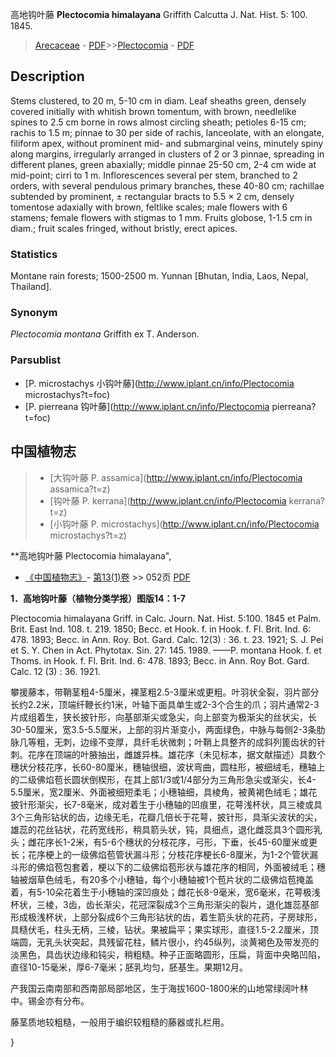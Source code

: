 高地钩叶藤 **Plectocomia himalayana** Griffith Calcutta J. Nat. Hist. 5: 100. 1845.

> [Arecaceae](http://www.iplant.cn/info/Arecaceae?t=foc) - [PDF](http://www.iplant.cn/foc/pdf/Arecaceae.pdf)>>[Plectocomia](http://www.iplant.cn/info/Plectocomia?t=foc) - [PDF](http://www.iplant.cn/foc/pdf/Plectocomia.pdf)

## Description

Stems clustered, to 20 m, 5-10 cm in diam. Leaf sheaths green, densely covered initially with whitish brown tomentum, with brown, needlelike spines to 2.5 cm borne in rows almost circling sheath; petioles 6-15 cm; rachis to 1.5 m; pinnae to 30 per side of rachis, lanceolate, with an elongate, filiform apex, without prominent mid- and submarginal veins, minutely spiny along margins, irregularly arranged in clusters of 2 or 3 pinnae, spreading in different planes, green abaxially; middle pinnae 25-50 cm, 2-4 cm wide at mid-point; cirri to 1 m. Inflorescences several per stem, branched to 2 orders, with several pendulous primary branches, these 40-80 cm; rachillae subtended by prominent, ± rectangular bracts to 5.5 × 2 cm, densely tomentose adaxially with brown, feltlike scales; male flowers with 6 stamens; female flowers with stigmas to 1 mm. Fruits globose, 1-1.5 cm in diam.; fruit scales fringed, without bristly, erect apices.

### Statistics
Montane rain forests; 1500-2500 m. Yunnan [Bhutan, India, Laos, Nepal, Thailand].

### Synonym
*Plectocomia montana* Griffith ex T. Anderson.

### Parsublist

* [P.  microstachys  小钩叶藤](http://www.iplant.cn/info/Plectocomia microstachys?t=foc)
* [P.  pierreana  钩叶藤](http://www.iplant.cn/info/Plectocomia pierreana?t=foc)

## 中国植物志

> * [大钩叶藤  P.  assamica](http://www.iplant.cn/info/Plectocomia assamica?t=z)
> * [钩叶藤  P.  kerrana](http://www.iplant.cn/info/Plectocomia kerrana?t=z)
> * [小钩叶藤  P.  microstachys](http://www.iplant.cn/info/Plectocomia microstachys?t=z)

**高地钩叶藤 Plectocomia himalayana",

* [《中国植物志》](http://www.iplant.cn/frps)- [第13(1)卷](http://www.iplant.cn/frps/vol/13(1)) >> 052页 [PDF](http://www.iplant.cn/frps/pdf/13(1)/052.pdf)

**1．高地钩叶藤（植物分类学报）图版14：1-7**

Plectocomia himalayana Griff. in Calc. Journ. Nat. Hist. 5:100. 1845 et Palm. Brit. East Ind. 108. t. 219. 1850; Becc. et Hook. f. in Hook. f. Fl. Brit. Ind. 6: 478. 1893; Becc. in Ann. Roy. Bot. Gard. Calc. 12(3) : 36. t. 23. 1921; S. J. Pei et S. Y. Chen in Act. Phytotax. Sin. 27: 145. 1989. ——P. montana Hook. f. et Thoms. in Hook. f. Fl. Brit. Ind. 6: 478. 1893; Becc. in Ann. Roy Bot. Gard. Calc. 12 (3) : 36. 1921.

攀援藤本，带鞘茎粗4-5厘米，裸茎粗2.5-3厘米或更粗。叶羽状全裂，羽片部分长约2.2米，顶端纤鞭长约1米，叶轴下面具单生或2-3个合生的爪；羽片通常2-3片成组着生，狭长披针形，向基部渐尖或急尖，向上部变为极渐尖的丝状尖，长30-50厘米，宽3.5-5.5厘米，上部的羽片渐变小，两面绿色，中脉与每侧2-3条肋脉几等粗，无刺，边缘不变厚，具纤毛状微刺；叶鞘上具整齐的成斜列篦齿状的针刺。花序在顶端的叶腋抽出，雌雄异株。雄花序（未见标本，据文献描述）具数个穗状分枝花序，长60-80厘米，穗轴很细，波状弯曲，圆柱形，被细绒毛，穗轴上的二级佛焰苞长圆状倒楔形，在其上部1/3或1/4部分为三角形急尖或渐尖，长4-5.5厘米，宽2厘米、外面被细短柔毛；小穗轴细，具棱角，被黄褐色绒毛；雄花披针形渐尖，长7-8毫米，成对着生于小穗轴的凹痕里，花萼浅杯状，具三棱或具3个三角形钻状的齿，边缘无毛，花瓣几倍长于花萼，披针形，具渐尖波状的尖，雄蕊的花丝钻状，花药宽线形，稍具箭头状，钝，具细点，退化雌蕊具3个圆形乳头；雌花序长1-2米，有5-6个穗状的分枝花序，弓形，下垂，长45-60厘米或更长；花序梗上的一级佛焰苞管状漏斗形；分枝花序梗长6-8厘米，为1-2个管状漏斗形的佛焰苞包套着，梗以下的二级佛焰苞形状与雄花序的相同，外面被绒毛；穗轴被烟草色绒毛，有20多个小穗轴，每个小穗轴被1个苞片状的二级佛焰苞掩盖着，有5-10朵花着生于小穗轴的深凹痕处；雌花长8-9毫米，宽6毫米，花萼极浅杯状，三棱，3齿，齿长渐尖，花冠深裂成3个三角形渐尖的裂片，退化雄蕊基部形成极浅杯状，上部分裂成6个三角形钻状的齿，着生箭头状的花药，子房球形，具糙伏毛，柱头无柄，三棱，钻状。果被扁平；果实球形，直径1.5-2.2厘米，顶端圆，无乳头状突起，具残留花柱，鳞片很小，约45纵列，淡黄褐色及带发亮的淡黑色，具齿状边缘和钝尖，稍粗糙。种子正面略圆形，压扁，背面中央略凹陷，直径10-15毫米，厚6-7毫米；胚乳均匀，胚基生。果期12月。

产我国云南南部和西南部局部地区，生于海拔1600-1800米的山地常绿阔叶林中。锡金亦有分布。

藤茎质地较粗糙，一般用于编织较粗糙的藤器或扎栏用。

}